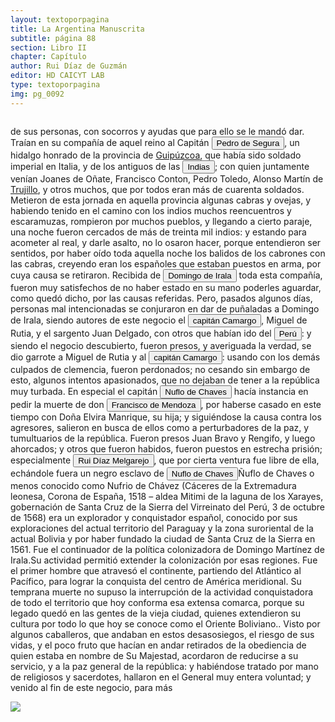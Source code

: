 ```yaml
---
layout: textoporpagina
title: La Argentina Manuscrita
subtitle: página 88
section: Libro II
chapter: Capítulo 
author: Rui Díaz de Guzmán
editor: HD CAICYT LAB
type: textoporpagina
img: pg_0092
---
```


<div class="row">
    <div class="column">
<p>de sus personas, con socorros y ayudas que para ello se le mandó dar. Traían en su compañía de aquel reino al Capitán <button class="balloon" data-balloon-pos="up" data-balloon-length="large" data-balloon="Capitán: de Guipúzcoa; había militado en Itatin, y en las indias pasa del Perú al Paraguay. Casa con una hija de Irala. Reemplaza a Rodríguez de Vergara en el mando de Ontiveros. La guarnición se resiste a reconocerle; y él vuelve a la Asumpción. Lleva a una nao surta en el puerto de San Gabriel los despachos de Irala para España, y vuelve a la Asumpción. Va a atacar a los indios. Sale de la Asumpción con una compañía de soldados. Acompaña al Gobernador Vergara al Perú, llevando su mujer e hijos.">Pedro de Segura</button>, un hidalgo honrado de la provincia de <a href="https://recogito.pelagios.org/document/wzqxhk0h3vpikm/part/1/edit#821ee492-f4ea-4d1e-bfc1-afb197cbdbff" target="_blank">Guipúzcoa</a>, que había sido soldado imperial en Italia, y de los antiguos de las <button class="balloon" data-balloon-pos="up" data-balloon-length="large" data-balloon="Las Indias Occidentales, una forma muy extendida de denominar a América en todo el período colonial.">Indias</button>; con quien juntamente venían Joanes de Oñate, Francisco Conton, Pedro Toledo, Alonso Martín de <a href="https://recogito.pelagios.org/document/wzqxhk0h3vpikm/part/1/edit#3308ad57-cd86-4101-8d17-e3c5084e1f19" target="_blank">Trujillo</a>, y otros muchos, que por todos eran más de cuarenta soldados. Metieron de esta jornada en aquella provincia algunas cabras y ovejas, y habiendo tenido en el camino con los indios muchos reencuentros y escaramuzas, rompieron por muchos pueblos, y llegando a cierto paraje, una noche fueron cercados de más de treinta mil indios: y estando para acometer al real, y darle asalto, no lo osaron hacer, porque entendieron ser sentidos, por haber oído toda aquella noche los balidos de los cabrones con las cabras, creyendo eran los españoles que estaban puestos en arma, por cuya causa se retiraron. Recibida de <button class="balloon" data-balloon-pos="up" data-balloon-length="large" data-balloon="Domingo Martínez de Irala (Vergara de la Hermandad de Guipúzcoa, Corona de Castilla, 1509 - Asunción del Paraguay, Virreinato del Perú, 3 de octubre de 1556) fue un conquistador, explorador y colonizador español que como lugarteniente de Juan de Ayolas quien lo nombrara interinamente hasta que regresara como teniente de gobernador de La Candelaria en 1537, luego lo sería de hecho, y posteriormente elegido por el pueblo según real cédula, como teniente de gobernador general de Asunción.Ocupó tres veces el cargo de gobernador interino del Río de la Plata y del Paraguay, en los períodos de 1539 a 1542, de 1544 hasta 1548 y por último desde 1549. El emperador Carlos V lo nombraría definitivamente como titular en el cargo gubernamental en el año 1555, que lo ostentaría hasta su fallecimiento.En 1543 fundó en el Chaco Boreal el Puerto de los Reyes, a orillas del río Paraguay y del pantano de los Jarayes, sobre las costas de la laguna La Gaiba. Avellaneda, Mercedes; Perusset, Macarena, &quot;Irala, el primer estratega del Plata&quot;, en Historia Paraguaya. Anuario de la Academia Paraguaya de la Historia, vol. XLVI, 2006, pp. 319-363.Lafuente Machain, Ricardo, El gobernador Domingo de Irala, Asunción, Academia Paraguaya de la Historia, 2005 [1939].">Domingo de Irala</button> toda esta compañía, fueron muy satisfechos de no haber estado en su mano poderles aguardar, como quedó dicho, por las causas referidas. Pero, pasados algunos días, personas mal intencionadas se conjuraron en dar de puñaladas a Domingo de Irala, siendo autores de este negocio el <button class="balloon" data-balloon-pos="up" data-balloon-length="large" data-balloon="Natural de Madrid; viene con Cabeza de Vaca. Es atacado por los Taberés; y los asalta en un fuerte de madera. Es ajusticiado por haber conspirado contra la vida del Gobernador Irala.">capitán Camargo</button>, Miguel de Rutia, y el sargento Juan Delgado, con otros que habían ido del <a href="https://recogito.pelagios.org/document/wzqxhk0h3vpikm/part/1/edit#ff79c66b-41dd-4fa9-a4e9-e31663745656" target="_blank"><button class="balloon" data-balloon-pos="up" data-balloon-length="large" data-balloon="Entendido como virreinato del Perú.">Perú</button></a>: y siendo el negocio descubierto, fueron presos, y averiguada la verdad, se dio garrote a Miguel de Rutia y al <button class="balloon" data-balloon-pos="up" data-balloon-length="large" data-balloon="Natural de Madrid; viene con Cabeza de Vaca. Es atacado por los Taberés; y los asalta en un fuerte de madera. Es ajusticiado por haber conspirado contra la vida del Gobernador Irala.">capitán Camargo</button>: usando con los demás culpados de clemencia, fueron perdonados; no cesando sin embargo de esto, algunos intentos apasionados, que no dejaban de tener a la república muy turbada. En especial el capitán <button class="balloon" data-balloon-pos="up" data-balloon-length="large" data-balloon="Ñuflo de Chaves o menos conocido como Nufrio de Chávez (Cáceres de la Extremadura leonesa, Corona de España, 1518 – aldea Mitimi de la laguna de los Xarayes, gobernación de Santa Cruz de la Sierra del Virreinato del Perú, 3 de octubre de 1568) era un explorador y conquistador español, conocido por sus exploraciones del actual territorio del Paraguay y la zona suroriental de la actual Bolivia y por haber fundado la ciudad de Santa Cruz de la Sierra en 1561. Fue el continuador de la política colonizadora de Domingo Martínez de Irala.Su actividad permitió extender la colonización por esas regiones. Fue el primer hombre que atravesó el continente, partiendo del Atlántico al Pacífico, para lograr la conquista del centro de América meridional. Su temprana muerte no supuso la interrupción de la actividad conquistadora de todo el territorio que hoy conforma esa extensa comarca, porque su legado quedó en las gentes de la vieja ciudad, quienes extendieron su cultura por todo lo que hoy se conoce como el Oriente Boliviano.">Nuflo de Chaves</button> hacía instancia en pedir la muerte de don <button class="balloon" data-balloon-pos="up" data-balloon-length="large" data-balloon="Don Francisco de Mendoza (n. 1515-1547), capitán de la caballería. Sus actuaciones incluyen haber mediado entre Domingo de Irala y Ruiz Galán en 1537 y 1539, participado en la represión del levantamiento de cacique guarambarense Aracaré y ser parte de la facción de Domingo de Irala contra la de Cabeza de Vaca en 1545. De hecho, sirvió como teniente de gobernador bajo su administración cuando Irala condujo una entrada al Chaco en 1547. En esta circunstancia, los partidarios de Cabeza de Vaca recusaron su nombramiento y tras haber instaurado a Diego de Abreu como gobernador, ejecutaron a Mendoza.">Francisco de Mendoza</button>, por haberse casado en este tiempo con Doña Elvira Manrique, su hija; y siguiéndose la causa contra los agresores, salieron en busca de ellos como a perturbadores de la paz, y tumultuarios de la república. Fueron presos Juan Bravo y Rengifo, y luego ahorcados; y otros que fueron habidos, fueron puestos en estrecha prisión; especialmente <button class="balloon" data-balloon-pos="up" data-balloon-length="large" data-balloon="Ruy Díaz de Melgarejo (Salteras de Sevilla, 1519 – Santa Fe la Vieja, 1602) fue un militar, conquistador, explorador, estadista, minero y burócrata colonial español establecido en la región del Río de la Plata. Su vida estuvo marcada por guerras, conspiraciones, persecuciones y conflictos familiares. Junto a Juan de Salazar, Alonso Riquelme de Guzmán y Diego de Abreu se opuso al gobierno asunceno de Domingo Martínez de Irala, apoyando al deportado Álvar Núñez Cabeza de Vaca. Gobernó de manera casi absoluta e independiente la antigua provincia asuncena del Guayrá, fácticamente durante 20 años, y luego de separarla de Asunción en 1575, con el título de teniente de gobernador del Guayrá unos 15 años más.">Rui Díaz Melgarejo</button>, que por cierta ventura fue libre de ella, echándole fuera un negro esclavo de <button class="balloon" data-balloon-pos="up" data-balloon-length="large" data-balloon="Ñuflo de Chaves o menos conocido como Nufrio de Chávez (Cáceres de la Extremadura leonesa, Corona de España, 1518 – aldea Mitimi de la laguna de los Xarayes, gobernación de Santa Cruz de la Sierra del Virreinato del Perú, 3 de octubre de 1568) era un explorador y conquistador español, conocido por sus exploraciones del actual territorio del Paraguay y la zona suroriental de la actual Bolivia y por haber fundado la ciudad de Santa Cruz de la Sierra en 1561. Fue el continuador de la política colonizadora de Domingo Martínez de Irala.Su actividad permitió extender la colonización por esas regiones. Fue el primer hombre que atravesó el continente, partiendo del Atlántico al Pacífico, para lograr la conquista del centro de América meridional. Su temprana muerte no supuso la interrupción de la actividad conquistadora de todo el territorio que hoy conforma esa extensa comarca, porque su legado quedó en las gentes de la vieja ciudad, quienes extendieron su cultura por todo lo que hoy se conoce como el Oriente Boliviano.">Nuflo de Chaves</button><note target="recogito-b08e768f-cbd3-4938-aca9-ff58fbf7e468" resp="romideleon">Ñuflo de Chaves o menos conocido como Nufrio de Chávez (Cáceres de la Extremadura leonesa, Corona de España, 1518 – aldea Mitimi de la laguna de los Xarayes, gobernación de Santa Cruz de la Sierra del Virreinato del Perú, 3 de octubre de 1568) era un explorador y conquistador español, conocido por sus exploraciones del actual territorio del Paraguay y la zona suroriental de la actual Bolivia y por haber fundado la ciudad de Santa Cruz de la Sierra en 1561. Fue el continuador de la política colonizadora de Domingo Martínez de Irala.Su actividad permitió extender la colonización por esas regiones. Fue el primer hombre que atravesó el continente, partiendo del Atlántico al Pacífico, para lograr la conquista del centro de América meridional. Su temprana muerte no supuso la interrupción de la actividad conquistadora de todo el territorio que hoy conforma esa extensa comarca, porque su legado quedó en las gentes de la vieja ciudad, quienes extendieron su cultura por todo lo que hoy se conoce como el Oriente Boliviano.</note>. Visto por algunos caballeros, que andaban en estos desasosiegos, el riesgo de sus vidas, y el poco fruto que hacían en andar retirados de la obediencia de quien estaba en nombre de Su Majestad, acordaron de reducirse a su servicio, y a la paz general de la república: y habiéndose tratado por mano de religiosos y sacerdotes, hallaron en el General muy entera voluntad; y venido al fin de este negocio, para más</p></div>

<div class="column">
<a href="{{site.baseurl}}/assets/img/argentina_manuscrita/{{page.img}}.jpg"><img src="{{site.baseurl}}/assets/img/argentina_manuscrita/{{page.img}}.jpg"></a>
</div>
</div>